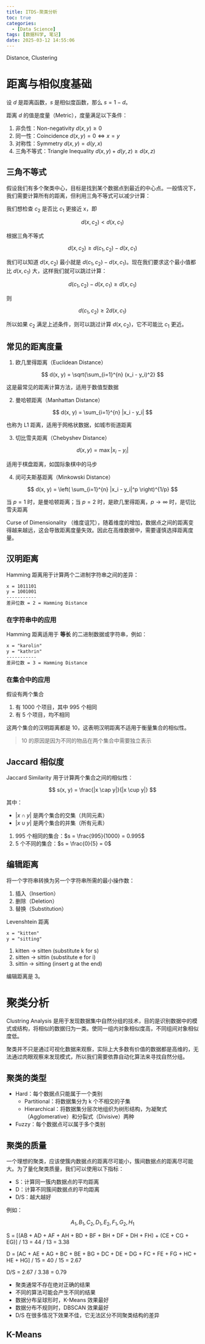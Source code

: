 ```yaml
---
title: ITDS-聚类分析
toc: true
categories:
  - [Data Science]
tags: [数据科学, 笔记]
date: 2025-03-12 14:55:06
---
```


Distance, Clustering

<!-- more -->

# 距离与相似度基础

设 $d$ 是距离函数，$s$ 是相似度函数，那么 $s = 1 - d$。

距离 $d$ 的值是度量（Metric），度量满足以下条件：

1. 非负性：Non-negativity $d(x, y) \geq 0$
2. 同一性：Coincidence $d(x, y) = 0 \iff x = y$
3. 对称性：Symmetry $d(x, y) = d(y, x)$
4. 三角不等式：Triangle Inequality $d(x, y) + d(y, z) \geq d(x, z)$

## 三角不等式

假设我们有多个聚类中心，目标是找到某个数据点到最近的中心点。一般情况下，我们需要计算所有的距离，但利用三角不等式可以减少计算：

我们想检查 $c_2$ 是否比 $c_1$ 更接近 x，即

$$
d(x, c_2) < d(x, c_1)
$$

根据三角不等式

$$
d(x, c_2) \geq d(c_1, c_2) - d(x, c_1)
$$

我们可以知道 $d(x, c_2)$ 最小就是 $d(c_1, c_2) - d(x, c_1)$。现在我们要求这个最小值都比 $d(x, c_1)$ 大，这样我们就可以跳过计算：

$$
d(c_1, c_2) - d(x, c_1) \geq d(x, c_1)
$$

则

$$
d(c_1, c_2) \geq 2d(x, c_1)
$$

所以如果 $c_2$ 满足上述条件，则可以跳过计算 $d(x, c_2)$，它不可能比 $c_1$ 更近。

## 常见的距离度量

1. 欧几里得距离（Euclidean Distance）

$$
d(x, y) = \sqrt{\sum_{i=1}^{n} (x_i - y_i)^2}
$$

这是最常见的距离计算方法，适用于数值型数据

2. 曼哈顿距离（Manhattan Distance）

$$
d(x, y) = \sum_{i=1}^{n} |x_i - y_i|
$$

也称为 L1 距离，适用于网格状数据，如城市街道距离

3. 切比雪夫距离（Chebyshev Distance）

$$
d(x, y) = \max |x_i - y_i|
$$

适用于棋盘距离，如国际象棋中的马步

4. 闵可夫斯基距离（Minkowski Distance）

$$
d(x, y) = \left( \sum_{i=1}^{n} |x_i - y_i|^p \right)^{1/p}
$$

当 $p = 1$ 时，是曼哈顿距离；当 $p = 2$ 时，是欧几里得距离，$p \to \infty$ 时，是切比雪夫距离

Curse of Dimensionality （维度诅咒），随着维度的增加，数据点之间的距离变得越来越远，这会导致距离度量失效。因此在高维数据中，需要谨慎选择距离度量。

## 汉明距离

Hamming 距离用于计算两个二进制字符串之间的差异：

```txt
x = 1011101
y = 1001001
-----------
差异位数 = 2 = Hamming Distance
```

### 在字符串中的应用

Hamming 距离适用于 **等长** 的二进制数据或字符串，例如：

```txt
x = "karolin"
y = "kathrin"
-----------
差异位数 = 3 = Hamming Distance
```

### 在集合中的应用

假设有两个集合

1. 有 1000 个项目，其中 995 个相同
2. 有 5 个项目，均不相同

这两个集合的汉明距离都是 10，这表明汉明距离不适用于衡量集合的相似性。

> 10 的原因是因为不同的物品在两个集合中需要独立表示

## Jaccard 相似度

Jaccard Similarity 用于计算两个集合之间的相似性：

$$
s(x, y) = \frac{|x \cap y|}{|x \cup y|}
$$

其中：

- $|x \cap y|$ 是两个集合的交集（共同元素）
- $|x \cup y|$ 是两个集合的并集（所有元素）

1. 995 个相同的集合：$s = \frac{995}{1000} = 0.995$
2. 5 个不同的集合：$s = \frac{0}{5} = 0$

## 编辑距离

将一个字符串转换为另一个字符串所需的最小操作数：

1. 插入（Insertion）
2. 删除（Deletion）
3. 替换（Substitution）

Levenshtein 距离

```txt
x = "kitten"
y = "sitting"
```

1. kitten -> sitten (substitute k for s)
2. sitten -> sittin (substitute e for i)
3. sittin -> sitting (insert g at the end)

编辑距离是 3。

# 聚类分析

Clustring Analysis 是用于发现数据集中自然分组的技术，目的是识别数据中的模式或结构，将相似的数据归为一类。使同一组内对象相似度高，不同组间对象相似度低。

聚类并不只是通过可视化数据来观察，实际上大多数有价值的数据都是高维的，无法通过肉眼观察来发现模式，所以我们需要依靠自动化算法来寻找自然分组。

## 聚类的类型

- Hard：每个数据点只能属于一个类别
  - Partitional：将数据集分为 k 个不相交的子集
  - Hierarchical：将数据集分层次地组织为树形结构，为凝聚式（Agglomerative）和分裂式（Divisive）两种
- Fuzzy：每个数据点可以属于多个类别

## 聚类的质量

一个理想的聚类，应该使簇内数据点的距离尽可能小，簇间数据点的距离尽可能大。为了量化聚类质量，我们可以使用以下指标：

- S：计算同一簇内数据点的平均距离
- D：计算不同簇间数据点的平均距离
- D/S：越大越好

例如：

$$
A_1, B_1, C_2, D_1, E_2, F_1, G_2, H_1
$$

S = [(AB + AD + AF + AH + BD + BF + BH + DF + DH + FH) + (CE + CG + EG)] / 13 = 44 / 13 = 3.38

D = [AC + AE + AG + BC + BE + BG + DC + DE + DG + FC + FE + FG + HC + HE + HG] / 15 = 40 / 15 = 2.67

D/S = 2.67 / 3.38 = 0.79

- 聚类通常不存在绝对正确的结果
- 不同的算法可能会产生不同的结果
- 数据分布呈球形时，K-Means 效果最好
- 数据分布不规则时，DBSCAN 效果最好
- D/S 在很多情况下效果不佳，它无法区分不同聚类结构的差异

## K-Means
